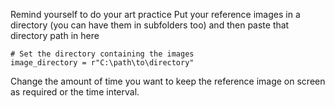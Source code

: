Remind yourself to do your art practice
Put your reference images in a directory (you can have them in subfolders too) and then paste that directory path in here
```
# Set the directory containing the images
image_directory = r"C:\path\to\directory"
```

Change the amount of time you want to keep the reference image on screen as required or the time interval.
